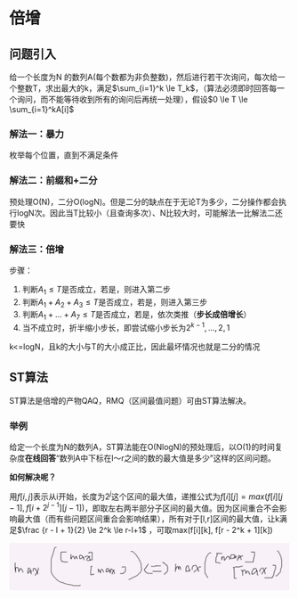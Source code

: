 # 倍增

## 问题引入

给一个长度为N 的数列A(每个数都为非负整数)，然后进行若干次询问，每次给一个整数T，求出最大的k，满足$\sum_{i=1}^k \le T_k$，（算法必须即时回答每一个询问，而不能等待收到所有的询问后再统一处理），假设$0 \le T \le \sum_{i=1}^kA[i]$ 

### 解法一：暴力

枚举每个位置，直到不满足条件

### 解法二：前缀和+二分

预处理O(N)，二分O(logN)。但是二分的缺点在于无论T为多少，二分操作都会执行logN次。因此当T比较小（且查询多次）、N比较大时，可能解法一比解法二还要快

### 解法三：倍增

步骤：

1. 判断$A_1 \le T$是否成立，若是，则进入第二步
2. 判断$A_1 + A_2 + A_3 \le T$是否成立，若是，则进入第三步
3. 判断$A_1 + ... + A_7 \le T$是否成立，若是，依次类推（**步长成倍增长**）
4. 当不成立时，折半缩小步长，即尝试缩小步长为$2^{k-1}, ... , 2, 1$ 

k<=logN，且k的大小与T的大小成正比，因此最坏情况也就是二分的情况

## ST算法

ST算法是倍增的产物QAQ，RMQ（区间最值问题）可由ST算法解决。

### 举例

给定一个长度为N的数列A，ST算法能在O(NlogN)的预处理后，以O(1)的时间复杂度**在线回答**“数列A中下标在l～r之间的数的最大值是多少”这样的区间问题。

**如何解决呢？**

用$f[i,j]$表示从i开始，长度为$2^j$这个区间的最大值，递推公式为$f[i][j] = max(f[i][j-1], f[i + 2^{j-1}][j - 1])$，即取左右两半部分子区间的最大值。因为区间重合不会影响最大值（而有些问题区间重合会影响结果），所有对于[l,r]区间的最大值，让k满足$\frac {r - l + 1}{2} \le 2^k \le r-l+1$ ，可取max(f\[i\]\[k\], f\[r - 2^k + 1\]\[k\])

![06倍增ST算法最大值](img/06倍增ST算法最大值.jpg)

